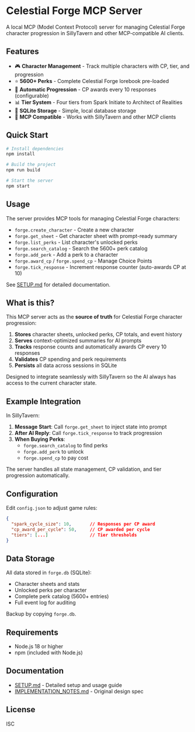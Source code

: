 # Celestial Forge MCP Server

A local MCP (Model Context Protocol) server for managing Celestial Forge character progression in SillyTavern and other MCP-compatible AI clients.

## Features

- 🎮 **Character Management** - Track multiple characters with CP, tier, and progression
- ⭐ **5600+ Perks** - Complete Celestial Forge lorebook pre-loaded
- 🔄 **Automatic Progression** - CP awards every 10 responses (configurable)
- 📊 **Tier System** - Four tiers from Spark Initiate to Architect of Realities
- 💾 **SQLite Storage** - Simple, local database storage
- 🔧 **MCP Compatible** - Works with SillyTavern and other MCP clients

## Quick Start

```bash
# Install dependencies
npm install

# Build the project
npm run build

# Start the server
npm start
```

## Usage

The server provides MCP tools for managing Celestial Forge characters:

- `forge.create_character` - Create a new character
- `forge.get_sheet` - Get character sheet with prompt-ready summary
- `forge.list_perks` - List character's unlocked perks
- `forge.search_catalog` - Search the 5600+ perk catalog
- `forge.add_perk` - Add a perk to a character
- `forge.award_cp` / `forge.spend_cp` - Manage Choice Points
- `forge.tick_response` - Increment response counter (auto-awards CP at 10)

See [SETUP.md](SETUP.md) for detailed documentation.

## What is this?

This MCP server acts as the **source of truth** for Celestial Forge character progression:

1. **Stores** character sheets, unlocked perks, CP totals, and event history
2. **Serves** context-optimized summaries for AI prompts
3. **Tracks** response counts and automatically awards CP every 10 responses
4. **Validates** CP spending and perk requirements
5. **Persists** all data across sessions in SQLite

Designed to integrate seamlessly with SillyTavern so the AI always has access to the current character state.

## Example Integration

In SillyTavern:

1. **Message Start**: Call `forge.get_sheet` to inject state into prompt
2. **After AI Reply**: Call `forge.tick_response` to track progression
3. **When Buying Perks**: 
   - `forge.search_catalog` to find perks
   - `forge.add_perk` to unlock
   - `forge.spend_cp` to pay cost

The server handles all state management, CP validation, and tier progression automatically.

## Configuration

Edit `config.json` to adjust game rules:

```json
{
  "spark_cycle_size": 10,       // Responses per CP award
  "cp_award_per_cycle": 50,     // CP awarded per cycle
  "tiers": [...]                // Tier thresholds
}
```

## Data Storage

All data stored in `forge.db` (SQLite):
- Character sheets and stats
- Unlocked perks per character  
- Complete perk catalog (5600+ entries)
- Full event log for auditing

Backup by copying `forge.db`.

## Requirements

- Node.js 18 or higher
- npm (included with Node.js)

## Documentation

- [SETUP.md](SETUP.md) - Detailed setup and usage guide
- [IMPLEMENTATION_NOTES.md](IMPLEMENTATION_NOTES.md) - Original design spec

## License

ISC
